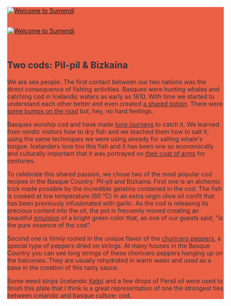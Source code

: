<section class="main-content default-padding shadow-off" style="background-color: #E96045;" id="third_course_section">
  <div class="container" style="color:#303440">
    <div class="row">
      <div class="col-md-6">
        <div class="row">
          <a class="fancy-wrap fancybox" title="Pil-Pil-ing: Confit-ing the cod to get a nice low temperature cooking."
           href="http://farm3.staticflickr.com/2860/10953095063_23cab47e0a_k.jpg" data-fancybox-group="third_course">
            <img class="img-responsive" alt="Welcome to Sumendi" src="http://farm3.staticflickr.com/2860/10953095063_23cab47e0a_k.jpg">
            <span class="overlay" style="background-color: #303440;"><span class="circle"><i class="font-icon-search"></i></span></span>
          </a>
        </div>
        <div class="blank_divider" style="height: 30px;"></div>
        <div class="row">
          <div class="col-md-6">
            <a class="fancy-wrap fancybox" title="Cod! Setting up the two cods for serving."
               href="http://farm8.staticflickr.com/7380/10953040704_0b95a75b8c_k.jpg" data-fancybox-group="third_course">
              <img class="img-responsive" alt="Welcome to Sumendi" src="http://farm8.staticflickr.com/7380/10953040704_0b95a75b8c_k.jpg">
              <span class="overlay" style="background-color: #303440;"><span class="circle"><i class="font-icon-search"></i></span></span>
            </a>
          </div>
          <div class="col-md-6">
            <a class="fancy-wrap fancybox" title="Two cods"
               href="http://farm4.staticflickr.com/3795/10953141303_b1b6f43b2b_k.jpg" data-fancybox-group="third_course">
              <img class="img-responsive" alt="" src="http://farm4.staticflickr.com/3795/10953141303_b1b6f43b2b_k.jpg">
              <span class="overlay" style="background-color: #303440;"><span class="circle"><i class="font-icon-search"></i></span></span>
            </a>
          </div>
        </div>
      </div>
      <div class="blank_divider visible-xs visible-sm" style="height: 30px;"></div>
      <div class="col-md-6">
        <h2 class="fancy default">Two cods: Pil-pil &amp; Bizkaina</h2>
        <p>
          We are sea people. The first contact between our two nations was the direct consequence of fishing activities. Basques were hunting whales and catching cod in Icelandic waters as early as 1610. With time we started to understand each other better and even created <a href="https://en.wikipedia.org/wiki/Basque-Icelandic_pidgin" style="text-decoration: underline; color:#303440;">a shared pidgin</a>. There were <a href="https://en.wikipedia.org/wiki/Sp%C3%A1nverjav%C3%ADgin" style="text-decoration: underline; color:#303440;">some bumps on the road</a> but, hey, no hard feelings.
        </p>
        <p>
          Basques worship cod and have made <a href="https://en.wikipedia.org/wiki/History_of_the_Basque_people#Basque_sailors" style="text-decoration: underline; color:#303440;">long journeys</a> to catch it. We learned from nordic visitors how to dry fish and we teached them how to salt it, using the same techniques we were using already for salting whale's tongue. Icelanders love too this fish and it has been one so economically and culturally important that it was portrayed on <a href="http://eng.forsaetisraduneyti.is/state-symbols/icelandic-coat-of-arms/history#Cod_emblem" style="text-decoration: underline; color:#303440;">their coat of arms</a> for centuries.
        </p>
        <p>
          To celebrate this shared passion, we chose two of the most popular cod recipes in the Basque Country: Pil-pil and Bizkaina. First one is an alchemic trick made possible by the incredible gelatins contained in the cod. The fish is cooked at low temperature (60 °C) in an extra virgin olive oil confit that has been previously infusionated with garlic. As the cod is releasing its precious content into the oil, the pot is frecuenly moved creating an beautiful <a href="https://en.wikipedia.org/wiki/Emulsion" style="text-decoration: underline; color:#303440;">emulsion</a> of a bright green color that, as one of our guests said, "is the pure essence of the cod".
        </p>
        <p>
          Second one is firmly rooted in the unique flavor of the <a href="http://translate.google.com/translate?sl=auto&tl=en&js=n&prev=_t&hl=en&ie=UTF-8&u=https%3A%2F%2Fes.wikipedia.org%2Fwiki%2FPimiento_choricero" style="text-decoration: underline; color:#303440;">choricero peppers</a>, a special type of peppers dried on strings. At many houses in the Basque Country you can see long strings of these choricero peppers hanging up on the balconies. They are usually rehydrated in warm water and used as a base in the creation of this tasty sauce.
        </p>
        <p>
          Some weed strips (icelandic <a href="https://en.wikipedia.org/wiki/Kelp" style="text-decoration: underline; color:#303440;">Kelp</a>) and a few drops of Persil oil were used to finish this plate that I think is a great representation of one the strongest ties between icelandic and basque culture: cod.
        </p>
      </div>
    </div>
  </div>
</section>